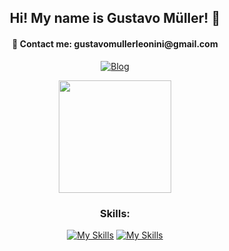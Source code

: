<section align="center">
<h1>Hi! My name is Gustavo Müller! 👋</h1>

<h4> 📩 Contact me: gustavomullerleonini@gmail.com</h4>

[![Blog](https://img.shields.io/badge/LinkedIn-0077B5?style=for-the-badge&logo=linkedin&logoColor=white)](https://www.linkedin.com/in/gustavo-m%C3%BCller-leonini-machado-aaa542264/)


<img height="180em" src="https://github-readme-stats.vercel.app/api/top-langs/?username=guumuller&layout=compact&langs_count=7&theme=dark"/>

<h3>Skills:</h3>

[![My Skills](https://skillicons.dev/icons?i=react,nextjs,ts,nodejs,express,postgres )](https://skillicons.dev)
[![My Skills](https://skillicons.dev/icons?i=firebase )](https://skillicons.dev)

</section>
